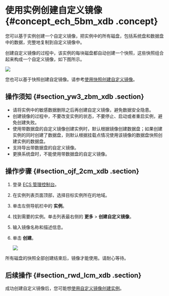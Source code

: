# 使用实例创建自定义镜像 {#concept_ech_5bm_xdb .concept}

您可以基于实例创建一个自定义镜像，把实例中的所有磁盘，包括系统盘和数据盘中的数据，完整地复制到自定义镜像中。

创建自定义镜像的过程中，该实例的每块磁盘都自动创建一个快照，这些快照组合起来构成一个自定义镜像，如下图所示。

![](http://static-aliyun-doc.oss-cn-hangzhou.aliyuncs.com/assets/img/9697/4599_zh-CN.png)

您也可以基于快照创建自定镜像。请参考[使用快照创建自定义镜像](cn.zh-CN/用户指南/镜像/创建自定义镜像/使用快照创建自定义镜像.md#)。

## 操作须知 {#section_yw3_zbm_xdb .section}

-   请将实例中的敏感数据删除之后再创建自定义镜像，避免数据安全隐患。
-   创建镜像的过程中，不要改变实例的状态，不要停止、启动或者重启实例，避免创建失败。
-   使用带数据盘的自定义镜像创建实例时，默认根据镜像创建数据盘；如果创建实例的同时创建了数据盘，则默认根据挂载点情况使用该镜像的数据盘快照创建实例的数据盘。
-   支持导出带数据盘的自定义镜像。
-   更换系统盘时，不能使用带数据盘的自定义镜像。

## 操作步骤 {#section_ojf_2cm_xdb .section}

1.  登录 [ECS 管理控制台](https://ecs.console.aliyun.com/)。
2.  在实例列表页面顶部，选择目标实例所在的地域。
3.  单击左侧导航栏中的 **实例**。
4.  找到需要的实例。单击列表最右侧的 **更多** \> **创建自定义镜像**。
5.  输入镜像名称和描述信息。
6.  单击 **创建**。

    ![](http://static-aliyun-doc.oss-cn-hangzhou.aliyuncs.com/assets/img/9697/4601_zh-CN.png)


所有磁盘的快照全部创建结束后，镜像才能使用。请耐心等待。

## 后续操作 {#section_rwd_lcm_xdb .section}

成功创建自定义镜像后，您可能想[使用自定义镜像创建实例](cn.zh-CN/用户指南/实例/创建实例/使用自定义镜像创建实例.md#)。

